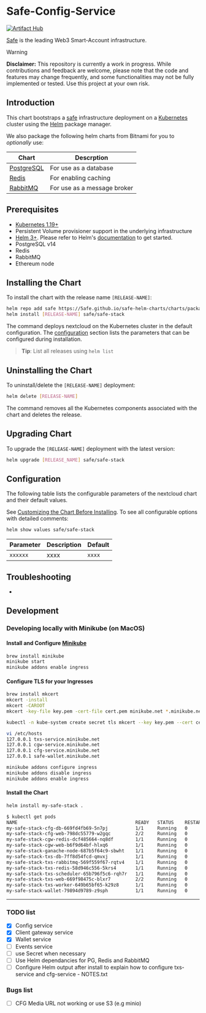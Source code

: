 # Safe-Config-Service

[![Artifact Hub](https://img.shields.io/endpoint?url=https://artifacthub.io/badge/repository/safe-stack)](https://artifacthub.io/packages/search?repo=safe-stack)

[Safe](https://safe.global/) is the leading Web3 Smart-Account infrastructure.

> [!WARNING]  
> **Disclaimer:** This repository is currently a work in progress. While contributions and feedback are welcome, please note that the code and features may change frequently, and some functionalities may not be fully implemented or tested. Use this project at your own risk.

## Introduction

This chart bootstraps a [safe](https://github.com/safe-global/safe-infrastructure) infrastructure deployment on a [Kubernetes](http://kubernetes.io) cluster using the [Helm](https://helm.sh) package manager.

We also package the following helm charts from Bitnami for you to _optionally_ use:

| Chart                                                                        | Descrption                      |
|------------------------------------------------------------------------------|---------------------------------|
| [PostgreSQL](https://github.com/bitnami/charts/tree/main/bitnami/postgresql) | For use as a database           |
| [Redis](https://github.com/bitnami/charts/tree/main/bitnami/redis)           | For enabling caching            |
| [RabbitMQ](https://github.com/bitnami/charts/tree/main/bitnami/rabbitmq)     | For use as a message broker     |

## Prerequisites

- [Kubernetes 1.19+](https://kubernetes.io/)
- Persistent Volume provisioner support in the underlying infrastructure
- [Helm 3+](https://helm.sh). Please refer to Helm's [documentation](https://helm.sh/docs/) to get started.
- PostgreSQL v14
- Redis
- RabbitMQ 
- Ethereum node


## Installing the Chart

To install the chart with the release name `[RELEASE-NAME]`:

```bash
helm repo add safe https://5afe.github.io/safe-helm-charts/charts/packages
helm install [RELEASE-NAME] safe/safe-stack
```

The command deploys nextcloud on the Kubernetes cluster in the default configuration. The [configuration](#configuration) section lists the parameters that can be configured during installation.

> **Tip**: List all releases using `helm list`


## Uninstalling the Chart

To uninstall/delete the `[RELEASE-NAME]` deployment:

```bash
helm delete [RELEASE-NAME]
```

The command removes all the Kubernetes components associated with the chart and deletes the release.


## Upgrading Chart

To upgrade the `[RELEASE-NAME]` deployment with the latest version:

```bash
helm upgrade [RELEASE_NAME] safe/safe-stack
```

## Configuration

The following table lists the configurable parameters of the nextcloud chart and their default values.

See [Customizing the Chart Before Installing](https://helm.sh/docs/intro/using_helm/#customizing-the-chart-before-installing). To see all configurable options with detailed comments:

```bash
helm show values safe/safe-stack
```


| Parameter                                                  | Description                                                                                         | Default                    |
|------------------------------------------------------------|-----------------------------------------------------------------------------------------------------|----------------------------|
| `xxxxxx`                                         | xxxx                                                                                | `xxxx`     


## Troubleshooting

- 


## Development 

### Developing locally with Minikube (on MacOS)

#### Install and Configure [Minikube](https://minikube.sigs.k8s.io/docs/start/?arch=%2Fmacos%2Farm64%2Fstable%2Fbinary+download)

```bash
brew install minikube
minikube start
minikube addons enable ingress
```

#### Configure TLS for your Ingresses

```bash
brew install mkcert
mkcert -install
mkcert -CAROOT
mkcert -key-file key.pem -cert-file cert.pem minikube.net *.minikube.net

kubectl -n kube-system create secret tls mkcert --key key.pem --cert cert.pem

vi /etc/hosts
127.0.0.1 txs-service.minikube.net
127.0.0.1 cgw-service.minikube.net
127.0.0.1 cfg-service.minikube.net
127.0.0.1 safe-wallet.minikube.net

minikube addons configure ingress
minikube addons disable ingress
minikube addons enable ingress
```


#### Install the Chart

```bash
helm install my-safe-stack .

$ kubectl get pods
NAME                                           READY   STATUS    RESTARTS   AGE
my-safe-stack-cfg-db-669fd4fb69-5n7pj          1/1     Running   0          4h21m
my-safe-stack-cfg-web-798dc55779-w2gqc         2/2     Running   0          65m
my-safe-stack-cgw-redis-dcf485664-nq8df        1/1     Running   0          4h21m
my-safe-stack-cgw-web-b6f9d64bf-hlxq6          1/1     Running   0          4h21m
my-safe-stack-ganache-node-687b5f64c9-sbwht    1/1     Running   0          4h21m
my-safe-stack-txs-db-7ff8d54fcd-qmvxj          1/1     Running   0          4h21m
my-safe-stack-txs-rabbitmq-569f559f67-rqtv4    1/1     Running   0          4h21m
my-safe-stack-txs-redis-58d946c556-5krs4       1/1     Running   0          4h21m
my-safe-stack-txs-scheduler-65b796f5c6-rqh7r   1/1     Running   0          4h21m
my-safe-stack-txs-web-669f98475c-blxr7         2/2     Running   0          4h21m
my-safe-stack-txs-worker-649b65bf65-k29z8      1/1     Running   0          4h21m
my-safe-stack-wallet-79894d9789-z9sph          1/1     Running   0          4h21m
```

--- 

### TODO list

- [X] Config service
- [X] Client gateway service
- [X] Wallet service
- [ ] Events service
- [ ] use Secret when necessary
- [ ] Use Helm dependancies for PG, Redis and RabbitMQ
- [ ] Configure Helm output after install to explain how to configure txs-service and cfg-service
      - NOTES.txt

### Bugs list
- [ ] CFG Media URL not working or use S3 (e.g minio)